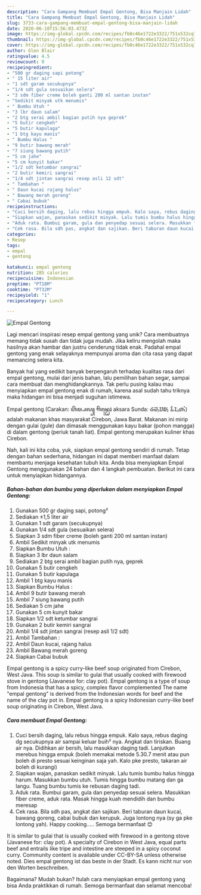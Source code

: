 ```yaml
---
description: "Cara Gampang Membuat Empal Gentong, Bisa Manjain Lidah"
title: "Cara Gampang Membuat Empal Gentong, Bisa Manjain Lidah"
slug: 3733-cara-gampang-membuat-empal-gentong-bisa-manjain-lidah
date: 2020-06-10T15:56:03.473Z
image: https://img-global.cpcdn.com/recipes/fb0c46e1722e3322/751x532cq70/empal-gentong-foto-resep-utama.jpg
thumbnail: https://img-global.cpcdn.com/recipes/fb0c46e1722e3322/751x532cq70/empal-gentong-foto-resep-utama.jpg
cover: https://img-global.cpcdn.com/recipes/fb0c46e1722e3322/751x532cq70/empal-gentong-foto-resep-utama.jpg
author: Glen Blair
ratingvalue: 4.5
reviewcount: 9
recipeingredient:
- "500 gr daging sapi potong"
- " 15 liter air"
- "1 sdt garam secukupnya"
- "1/4 sdt gula sesuaikan selera"
- "3 sdm fiber creme boleh ganti 200 ml santan instan"
- "Sedikit minyak utk menumis"
- " Bumbu Utuh "
- "3 lbr daun salam"
- "2 btg serai ambil bagian putih nya geprek"
- "5 butir cengkeh"
- "5 butir kapulaga"
- "1 btg kayu manis"
- " Bumbu Halus "
- "9 butir bawang merah"
- "7 siung bawang putih"
- "5 cm jahe"
- "5 cm kunyit bakar"
- "1/2 sdt ketumbar sangrai"
- "2 butir kemiri sangrai"
- "1/4 sdt jintan sangrai resep asli 12 sdt"
- " Tambahan "
- " Daun kucai rajang halus"
- " Bawang merah goreng"
- " Cabai bubuk"
recipeinstructions:
- "Cuci bersih daging, lalu rebus hingga empuk. Kalo saya, rebus daging dg secukupnya air sampai keluar buih² nya. Angkat dan tiriskan. Buang air nya. Didihkan air bersih, lalu masukkan daging tadi. Lanjutkan merebus hingga empuk (boleh memakai metode 5.30.7 menit atau pun boleh di presto sesuai keinginan saja yah. Kalo pke presto, takaran air boleh di kurangi)"
- "Siapkan wajan, panaskan sedikit minyak. Lalu tumis bumbu halus hingga harum. Masukkan bumbu utuh. Tumis hingga bumbu matang dan ga langu. Tuang bumbu tumis ke rebusan daging tadi."
- "Aduk rata. Bumbui garam, gula dan penyedap sesuai selera. Masukkan fiber creme, aduk rata. Masak hingga kuah mendidih dan bumbu meresap"
- "Cek rasa. Bila sdh pas, angkat dan sajikan. Beri taburan daun kucai, bawang goreng, cabai bubuk dan kerupuk. Juga lontong nya (sy ga pke lontong yah). Happy cooking..... Semoga bermanfaat 😊"
categories:
- Resep
tags:
- empal
- gentong

katakunci: empal gentong 
nutrition: 285 calories
recipecuisine: Indonesian
preptime: "PT18M"
cooktime: "PT32M"
recipeyield: "1"
recipecategory: Lunch

---
```



![Empal Gentong](https://img-global.cpcdn.com/recipes/fb0c46e1722e3322/751x532cq70/empal-gentong-foto-resep-utama.jpg)

Lagi mencari inspirasi resep empal gentong yang unik? Cara membuatnya memang tidak susah dan tidak juga mudah. Jika keliru mengolah maka hasilnya akan hambar dan justru cenderung tidak enak. Padahal empal gentong yang enak selayaknya mempunyai aroma dan cita rasa yang dapat memancing selera kita.

Banyak hal yang sedikit banyak berpengaruh terhadap kualitas rasa dari empal gentong, mulai dari jenis bahan, lalu pemilihan bahan segar, sampai cara membuat dan menghidangkannya. Tak perlu pusing kalau mau menyiapkan empal gentong enak di rumah, karena asal sudah tahu triknya maka hidangan ini bisa menjadi suguhan istimewa.

Empal gentong (Carakan: ꦲꦼꦩ꧀ꦥꦭ꧀ ꦒꦼꦤ꧀ꦛꦺꦴꦁ aksara Sunda: ᮈᮙ᮪ᮕᮜ᮪ ᮍᮨᮔ᮪ᮒᮧᮀ) adalah makanan khas masyarakat Cirebon, Jawa Barat. Makanan ini mirip dengan gulai (gule) dan dimasak menggunakan kayu bakar (pohon mangga) di dalam gentong (periuk tanah liat). Empal gentong merupakan kuliner khas Cirebon.


Nah, kali ini kita coba, yuk, siapkan empal gentong sendiri di rumah. Tetap dengan bahan sederhana, hidangan ini dapat memberi manfaat dalam membantu menjaga kesehatan tubuh kita. Anda bisa menyiapkan Empal Gentong menggunakan 24 bahan dan 4 langkah pembuatan. Berikut ini cara untuk menyiapkan hidangannya.

<!--inarticleads1-->

##### Bahan-bahan dan bumbu yang diperlukan dalam menyiapkan Empal Gentong:

1. Gunakan 500 gr daging sapi, potong²
1. Sediakan  ±1,5 liter air
1. Gunakan 1 sdt garam (secukupnya)
1. Gunakan 1/4 sdt gula (sesuaikan selera)
1. Siapkan 3 sdm fiber creme (boleh ganti 200 ml santan instan)
1. Ambil Sedikit minyak utk menumis
1. Siapkan  Bumbu Utuh :
1. Siapkan 3 lbr daun salam
1. Sediakan 2 btg serai ambil bagian putih nya, geprek
1. Gunakan 5 butir cengkeh
1. Gunakan 5 butir kapulaga
1. Ambil 1 btg kayu manis
1. Siapkan  Bumbu Halus :
1. Ambil 9 butir bawang merah
1. Ambil 7 siung bawang putih
1. Sediakan 5 cm jahe
1. Gunakan 5 cm kunyit bakar
1. Siapkan 1/2 sdt ketumbar sangrai
1. Gunakan 2 butir kemiri sangrai
1. Ambil 1/4 sdt jintan sangrai (resep asli 1/2 sdt)
1. Ambil  Tambahan :
1. Ambil  Daun kucai, rajang halus
1. Ambil  Bawang merah goreng
1. Siapkan  Cabai bubuk


Empal gentong is a spicy curry-like beef soup originated from Cirebon, West Java. This soup is similar to gulai that usually cooked with firewood stove in gentong (Javanese for: clay pot). Empal gentong is a type of soup from Indonesia that has a spicy, complex flavor complemented The name &#34;empal gentong&#34; is derived from the Indonesian words for beef and the name of the clay pot in. Empal gentong is a spicy Indonesian curry-like beef soup originating in Cirebon, West Java. 

<!--inarticleads2-->

##### Cara membuat Empal Gentong:

1. Cuci bersih daging, lalu rebus hingga empuk. Kalo saya, rebus daging dg secukupnya air sampai keluar buih² nya. Angkat dan tiriskan. Buang air nya. Didihkan air bersih, lalu masukkan daging tadi. Lanjutkan merebus hingga empuk (boleh memakai metode 5.30.7 menit atau pun boleh di presto sesuai keinginan saja yah. Kalo pke presto, takaran air boleh di kurangi)
1. Siapkan wajan, panaskan sedikit minyak. Lalu tumis bumbu halus hingga harum. Masukkan bumbu utuh. Tumis hingga bumbu matang dan ga langu. Tuang bumbu tumis ke rebusan daging tadi.
1. Aduk rata. Bumbui garam, gula dan penyedap sesuai selera. Masukkan fiber creme, aduk rata. Masak hingga kuah mendidih dan bumbu meresap
1. Cek rasa. Bila sdh pas, angkat dan sajikan. Beri taburan daun kucai, bawang goreng, cabai bubuk dan kerupuk. Juga lontong nya (sy ga pke lontong yah). Happy cooking..... Semoga bermanfaat 😊


It is similar to gulai that is usually cooked with firewood in a gentong stove (Javanese for: clay pot). A specialty of Cirebon in West Java, equal parts beef and entrails like tripe and intestine are steeped in a spicy coconut curry. Community content is available under CC-BY-SA unless otherwise noted. Dies empal gentong ist das beste in der Stadt. Es kann nicht nur von den Worten beschreiben. 

Bagaimana? Mudah bukan? Itulah cara menyiapkan empal gentong yang bisa Anda praktikkan di rumah. Semoga bermanfaat dan selamat mencoba!

